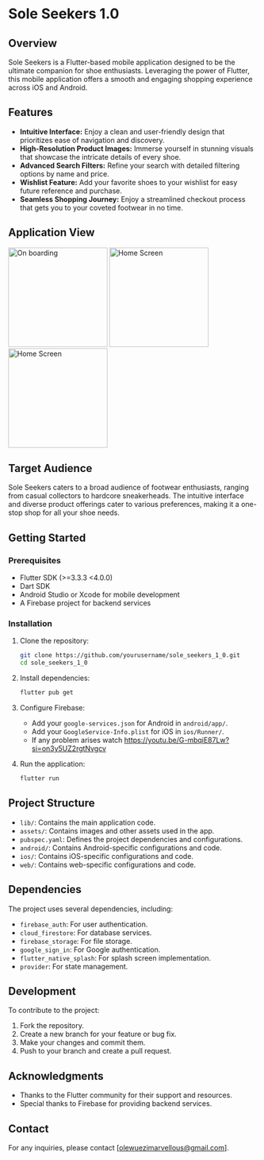# Sole Seekers 1.0

## Overview
Sole Seekers is a Flutter-based mobile application designed to be the ultimate companion for shoe enthusiasts. Leveraging the power of Flutter, this mobile application offers a smooth and engaging shopping experience across iOS and Android.

## Features
- **Intuitive Interface:** Enjoy a clean and user-friendly design that prioritizes ease of navigation and discovery.
- **High-Resolution Product Images:** Immerse yourself in stunning visuals that showcase the intricate details of every shoe.
- **Advanced Search Filters:** Refine your search with detailed filtering options by name and price.
- **Wishlist Feature:** Add your favorite shoes to your wishlist for easy future reference and purchase.
- **Seamless Shopping Journey:**  Enjoy a streamlined checkout process that gets you to your coveted footwear in no time.

## Application View
<img src="https://github.com/user-attachments/assets/484535f8-9e25-4ae3-915c-bdfa23ff2b06" alt="On boarding" width="200"/>
<img src="https://github.com/user-attachments/assets/18fbd978-41f4-40a4-a165-ed4d2c065d4a" alt="Home Screen" width="200"/>
<img src="https://github.com/user-attachments/assets/dd2da9c3-9f1a-4028-a025-0baa63bd26b8" alt="Home Screen" width="200"/>


## Target Audience
Sole Seekers caters to a broad audience of footwear enthusiasts, ranging from casual collectors to hardcore sneakerheads. The intuitive interface and diverse product offerings cater to various preferences, making it a one-stop shop for all your shoe needs.
## Getting Started

### Prerequisites
- Flutter SDK (>=3.3.3 <4.0.0)
- Dart SDK
- Android Studio or Xcode for mobile development
- A Firebase project for backend services

### Installation
1. Clone the repository:
   ```bash
   git clone https://github.com/yourusername/sole_seekers_1_0.git
   cd sole_seekers_1_0
   ```

2. Install dependencies:
   ```bash
   flutter pub get
   ```

3. Configure Firebase:
   - Add your `google-services.json` for Android in `android/app/`.
   - Add your `GoogleService-Info.plist` for iOS in `ios/Runner/`.
   - If any problem arises watch https://youtu.be/G-mbqiE87Lw?si=on3y5UZ2rgtNvgcv

4. Run the application:
   ```bash
   flutter run
   ```

## Project Structure
- `lib/`: Contains the main application code.
- `assets/`: Contains images and other assets used in the app.
- `pubspec.yaml`: Defines the project dependencies and configurations.
- `android/`: Contains Android-specific configurations and code.
- `ios/`: Contains iOS-specific configurations and code.
- `web/`: Contains web-specific configurations and code.

## Dependencies
The project uses several dependencies, including:
- `firebase_auth`: For user authentication.
- `cloud_firestore`: For database services.
- `firebase_storage`: For file storage.
- `google_sign_in`: For Google authentication.
- `flutter_native_splash`: For splash screen implementation.
- `provider`: For state management.

## Development
To contribute to the project:
1. Fork the repository.
2. Create a new branch for your feature or bug fix.
3. Make your changes and commit them.
4. Push to your branch and create a pull request.

## Acknowledgments
- Thanks to the Flutter community for their support and resources.
- Special thanks to Firebase for providing backend services.

## Contact
For any inquiries, please contact [olewuezimarvellous@gmail.com].

